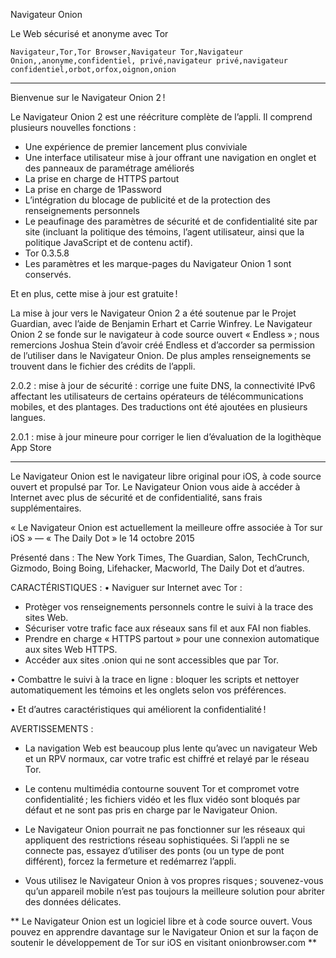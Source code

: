 Navigateur Onion

Le Web sécurisé et anonyme avec Tor

`Navigateur,Tor,Tor Browser,Navigateur Tor,Navigateur Onion,,anonyme,confidentiel, privé,navigateur privé,navigateur confidentiel,orbot,orfox,oignon,onion`

---

Bienvenue sur le Navigateur Onion 2 !

Le Navigateur Onion 2 est une réécriture complète de l’appli. Il comprend plusieurs nouvelles fonctions :

* Une expérience de premier lancement plus conviviale
* Une interface utilisateur mise à jour offrant une navigation en onglet et des panneaux de paramétrage améliorés
* La prise en charge de HTTPS partout
* La prise en charge de 1Password
* L’intégration du blocage de publicité et de la protection des renseignements personnels
* Le peaufinage des paramètres de sécurité et de confidentialité site par site (incluant la politique des témoins, l’agent utilisateur, ainsi que la politique JavaScript et de contenu actif).
* Tor 0.3.5.8
* Les paramètres et les marque-pages du Navigateur Onion 1 sont conservés.

Et en plus, cette mise à jour est gratuite !

La mise à jour vers le Navigateur Onion 2 a été soutenue par le Projet Guardian, avec l’aide de Benjamin Erhart et Carrie Winfrey. Le Navigateur Onion 2 se fonde sur le navigateur à code source ouvert « Endless » ; nous remercions Joshua Stein d’avoir créé Endless et d’accorder sa permission de l’utiliser dans le Navigateur Onion. De plus amples renseignements se trouvent dans le fichier des crédits de l’appli. 

2.0.2 : mise à jour de sécurité : corrige une fuite DNS, la connectivité IPv6 affectant les utilisateurs de certains opérateurs de télécommunications mobiles, et des plantages. Des traductions ont été ajoutées en plusieurs langues.

2.0.1 : mise à jour mineure pour corriger le lien d’évaluation de la logithèque App Store

---

Le Navigateur Onion est le navigateur libre original pour iOS, à code source ouvert et propulsé par Tor. Le Navigateur Onion vous aide à accéder à Internet avec plus de sécurité et de confidentialité, sans frais supplémentaires.

« Le Navigateur Onion est actuellement la meilleure offre associée à Tor sur iOS » — « The Daily Dot » le 14 octobre 2015

Présenté dans : The New York Times, The Guardian, Salon, TechCrunch, Gizmodo, Boing Boing, Lifehacker, Macworld, The Daily Dot et d’autres.

CARACTÉRISTIQUES :
• Naviguer sur Internet avec Tor :
- Protèger vos renseignements personnels contre le suivi à la trace des sites Web.
- Sécuriser votre trafic face aux réseaux sans fil et aux FAI non fiables.
- Prendre en charge « HTTPS partout » pour une connexion automatique aux sites Web HTTPS.
- Accéder aux sites .onion qui ne sont accessibles que par Tor.

• Combattre le suivi à la trace en ligne : bloquer les scripts et nettoyer automatiquement les témoins et les onglets selon vos préférences.

• Et d’autres caractéristiques qui améliorent la confidentialité !

AVERTISSEMENTS :
- La navigation Web est beaucoup plus lente qu’avec un navigateur Web et un RPV normaux, car votre trafic est chiffré et relayé par le réseau Tor.

- Le contenu multimédia contourne souvent Tor et compromet votre confidentialité ; les fichiers vidéo et les flux vidéo sont bloqués par défaut et ne sont pas pris en charge par le Navigateur Onion.

- Le Navigateur Onion pourrait ne pas fonctionner sur les réseaux qui appliquent des restrictions réseau sophistiquées. Si l’appli ne se connecte pas, essayez d’utiliser des ponts (ou un type de pont différent), forcez la fermeture et redémarrez l’appli.

- Vous utilisez le Navigateur Onion à vos propres risques ; souvenez-vous qu’un appareil mobile n’est pas toujours la meilleure solution pour abriter des données délicates.

** Le Navigateur Onion est un logiciel libre et à code source ouvert. Vous pouvez en apprendre davantage sur le Navigateur Onion et sur la façon de soutenir le développement de Tor sur iOS en visitant onionbrowser.com **


